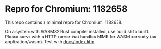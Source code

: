 # Repro for Chromium: 1182658

This repo contains a minimal repro for [Chromium: 1182658](https://bugs.chromium.org/p/chromium/issues/detail?id=1182658).

On a system with WASM32 Rust compiler installed, use build.sh to build. Please serve with a HTTP server that handles MIME for WASM correctly (as application/wasm). Test with [docs/index.htm](docs/index.htm).